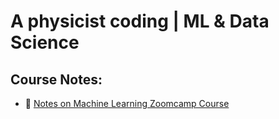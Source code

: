 # A physicist coding | ML & Data Science  

## Course Notes:

- 📒 [Notes on Machine Learning Zoomcamp Course](https://github.com/lucasofalonso/ML-zoomcamp-2024)
